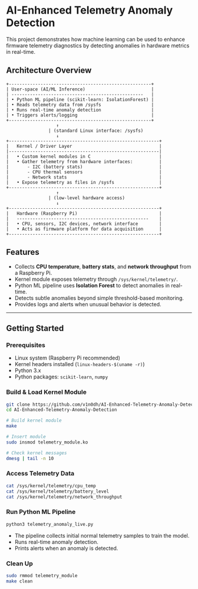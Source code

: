 # AI-Enhanced Telemetry Anomaly Detection

This project demonstrates how machine learning can be used to enhance firmware telemetry diagnostics by detecting anomalies in hardware metrics in real-time.

## Architecture Overview

```text
+------------------------------------------------------+
| User-space (AI/ML Inference)                         |
| --------------------------------------------------   |
| • Python ML pipeline (scikit-learn: IsolationForest) |
| • Reads telemetry data from /sysfs                   |
| • Runs real-time anomaly detection                   |
| • Triggers alerts/logging                            |
+------------------------------------------------------+
                   ↑
                | (standard Linux interface: /sysfs)
                   ↓
+---------------------------------------------------------+
|   Kernel / Driver Layer                                 |
|---------------------------------------------------------|
|   • Custom kernel modules in C                          |
|   • Gather telemetry from hardware interfaces:          |
|       - I2C (battery stats)                             |
|       - CPU thermal sensors                             |
|       - Network stats                                   |
|   • Expose telemetry as files in /sysfs                 |
+---------------------------------------------------------+
                   ↑
                | (low-level hardware access)
                   ↓
+---------------------------------------------------------+
|   Hardware (Raspberry Pi)                               |
|   --------------------------------------------------    |
|   • CPU, sensors, I2C devices, network interface        |
|   • Acts as firmware platform for data acquisition      |
+---------------------------------------------------------+
```

## Features

- Collects **CPU temperature**, **battery stats**, and **network throughput** from a Raspberry Pi.
- Kernel module exposes telemetry through `/sys/kernel/telemetry/`.
- Python ML pipeline uses **Isolation Forest** to detect anomalies in real-time.
- Detects subtle anomalies beyond simple threshold-based monitoring.
- Provides logs and alerts when unusual behavior is detected.

---

## Getting Started

### Prerequisites

- Linux system (Raspberry Pi recommended)
- Kernel headers installed (`linux-headers-$(uname -r)`)
- Python 3.x
- Python packages: `scikit-learn`, `numpy`

### Build & Load Kernel Module

```bash
git clone https://github.com/v1n0dh/AI-Enhanced-Telemetry-Anomaly-Detection.git
cd AI-Enhanced-Telemetry-Anomaly-Detection

# Build kernel module
make

# Insert module
sudo insmod telemetry_module.ko

# Check kernel messages
dmesg | tail -n 10
```

### Access Telemetry Data

```bash
cat /sys/kernel/telemetry/cpu_temp
cat /sys/kernel/telemetry/battery_level
cat /sys/kernel/telemetry/network_throughput
```

### Run Python ML Pipeline

```bash
python3 telemetry_anomaly_live.py
```
- The pipeline collects initial normal telemetry samples to train the model.
-  Runs real-time anomaly detection.
-   Prints alerts when an anomaly is detected.

### Clean Up

```bash
sudo rmmod telemetry_module
make clean
```


